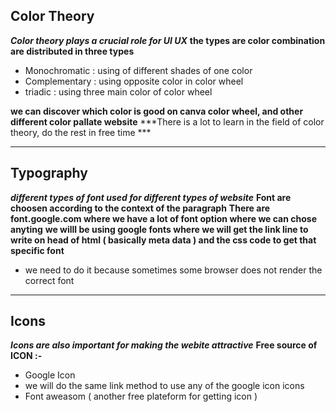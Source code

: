 ## Color Theory
***Color theory plays a crucial role for UI UX***
**the types are color combination are distributed in three types**
- Monochromatic : using of different shades of one color
- Complementary : using opposite color in color wheel
- triadic : using three main color of color wheel

**we can discover which color is good on canva color wheel, and other different  color pallate website**
***There is a lot to learn in the field of color theory, do the rest in free time ***

<hr>

## Typography

***different types of font used for different types of website***
**Font are choosen according to the context of the paragraph**
**There are font.google.com where we have a lot of font option where we can chose anyting**
**we willl be using google fonts where we will get the link line to write on head of html ( basically meta data ) and the css code to get that specific font**
 - we need to do it because sometimes some browser does not render the correct font

<hr>

## Icons
***Icons are also important for making the webite attractive***
**Free source of ICON :-**
 - Google Icon
 - we will do the same link method to use any of the google icon icons
- Font aweasom ( another free plateform for getting icon )
